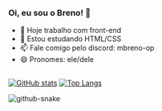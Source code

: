 ### Oi, eu sou o Breno! 👋

- 🔭 Hoje trabalho com front-end
- 🌱 Estou estudando HTML/CSS
- 📫 Fale comigo pelo discord: mbreno-op
- 😄 Pronomes: ele/dele
##
[![GitHub stats](https://github-readme-stats.vercel.app/api?username=m-breno&show_icons=true&bg_color=1e1e2e&text_color=cdd6f4&icon_color=fab387&title_color=fab387&include_all_commits=true&count_private=true)](https://github.com/anuraghazra/github-readme-stats)
[![Top Langs](https://github-readme-stats.vercel.app/api/top-langs/?username=m-breno&bg_color=1e1e2e&text_color=cdd6f4&icon_color=fab387&title_color=fab387&layout=compact)](https://github.com/anuraghazra/github-readme-stats)

<picture>
  <source media="(prefers-color-scheme: dark)" srcset="github-snake-dark.svg" />
  <source media="(prefers-color-scheme: light)" srcset="github-snake.svg" />
  <img alt="github-snake" src="github-snake.svg" />
</picture>

